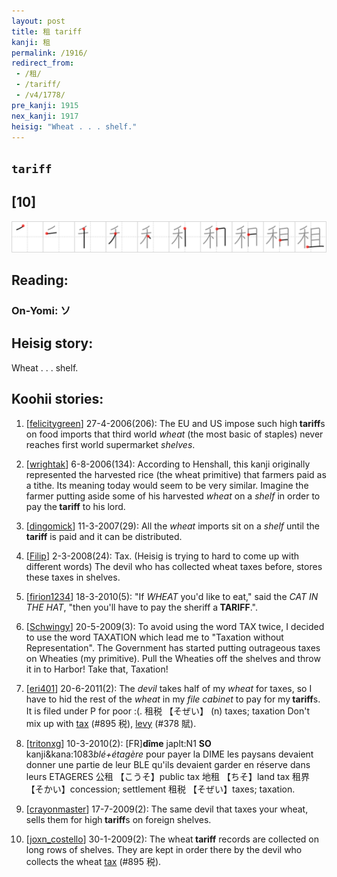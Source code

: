 ```yaml
---
layout: post
title: 租 tariff
kanji: 租
permalink: /1916/
redirect_from:
 - /租/
 - /tariff/
 - /v4/1778/
pre_kanji: 1915
nex_kanji: 1917
heisig: "Wheat . . . shelf."
---
```


## `tariff`

## [10]

<div class="stroke"><img src="../images/E7A79F.png" /></div>

## Reading:

### On-Yomi: ソ

## Heisig story:

Wheat . . . shelf.

## Koohii stories:

1) [<a href="http://kanji.koohii.com/profile/felicitygreen">felicitygreen</a>] 27-4-2006(206): The EU and US impose such high<strong> tariff</strong>s on food imports that third world <em>wheat</em> (the most basic of staples) never reaches first world supermarket <em>shelves</em>.

2) [<a href="http://kanji.koohii.com/profile/wrightak">wrightak</a>] 6-8-2006(134): According to Henshall, this kanji originally represented the harvested rice (the wheat primitive) that farmers paid as a tithe. Its meaning today would seem to be very similar. Imagine the farmer putting aside some of his harvested <em>wheat</em> on a <em>shelf</em> in order to pay the<strong> tariff</strong> to his lord.

3) [<a href="http://kanji.koohii.com/profile/dingomick">dingomick</a>] 11-3-2007(29): All the <em>wheat</em> imports sit on a <em>shelf</em> until the <strong>tariff</strong> is paid and it can be distributed.

4) [<a href="http://kanji.koohii.com/profile/Filip">Filip</a>] 2-3-2008(24): Tax. (Heisig is trying to hard to come up with different words) The devil who has collected wheat taxes before, stores these taxes in shelves.

5) [<a href="http://kanji.koohii.com/profile/firion1234">firion1234</a>] 18-3-2010(5): &quot;If <em>WHEAT</em> you&#039;d like to eat,&quot; said the <em>CAT IN THE HAT</em>, &quot;then you&#039;ll have to pay the sheriff a<strong> TARIFF</strong>.&quot;.

6) [<a href="http://kanji.koohii.com/profile/Schwingy">Schwingy</a>] 20-5-2009(3): To avoid using the word TAX twice, I decided to use the word TAXATION which lead me to &quot;Taxation without Representation&quot;. The Government has started putting outrageous taxes on Wheaties (my primitive). Pull the Wheaties off the shelves and throw it in to Harbor! Take that, Taxation!

7) [<a href="http://kanji.koohii.com/profile/eri401">eri401</a>] 20-6-2011(2): The <em>devil</em> takes half of my <em>wheat</em> for taxes, so I have to hid the rest of the <em>wheat</em> in my <em>file cabinet</em> to pay for my<strong> tariff</strong>s. It is filed under P for poor :(. 租税 【そぜい】 (n) taxes; taxation Don&#039;t mix up with <a href="../v4/895">tax</a> (#895 税), <a href="../v4/378">levy</a> (#378 賦).

8) [<a href="http://kanji.koohii.com/profile/tritonxg">tritonxg</a>] 10-3-2010(2): [FR]<strong>dîme</strong> japlt:N1 <strong>SO </strong>kanji&amp;kana:1083<em>blé+étagère</em> pour payer la DIME les paysans devaient donner une partie de leur BLE qu&#039;ils devaient garder en réserve dans leurs ETAGERES 公租 【こうそ】public tax 地租 【ちそ】land tax 租界 【そかい】concession; settlement 租税 【そぜい】taxes; taxation.

9) [<a href="http://kanji.koohii.com/profile/crayonmaster">crayonmaster</a>] 17-7-2009(2): The same devil that taxes your wheat, sells them for high<strong> tariff</strong>s on foreign shelves.

10) [<a href="http://kanji.koohii.com/profile/joxn_costello">joxn_costello</a>] 30-1-2009(2): The wheat<strong> tariff</strong> records are collected on long rows of shelves. They are kept in order there by the devil who collects the wheat <a href="../v4/895">tax</a> (#895 税).
